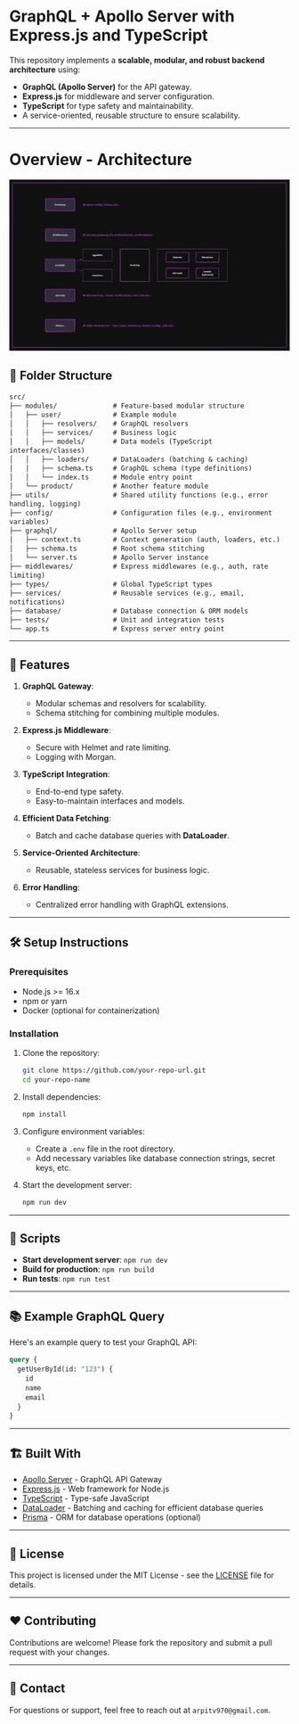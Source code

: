# GraphQL + Apollo Server with Express.js and TypeScript

This repository implements a **scalable, modular, and robust backend architecture** using:
- **GraphQL (Apollo Server)** for the API gateway.
- **Express.js** for middleware and server configuration.
- **TypeScript** for type safety and maintainability.
- A service-oriented, reusable structure to ensure scalability.

---

# Overview - Architecture
![High Level Architecture](./assets/images/graphql-architecture.png)

## 📁 Folder Structure

```
src/
├── modules/              # Feature-based modular structure
│   ├── user/             # Example module
│   │   ├── resolvers/    # GraphQL resolvers
│   │   ├── services/     # Business logic
│   │   ├── models/       # Data models (TypeScript interfaces/classes)
│   │   ├── loaders/      # DataLoaders (batching & caching)
│   │   ├── schema.ts     # GraphQL schema (type definitions)
│   │   └── index.ts      # Module entry point
│   └── product/          # Another feature module
├── utils/                # Shared utility functions (e.g., error handling, logging)
├── config/               # Configuration files (e.g., environment variables)
├── graphql/              # Apollo Server setup
│   ├── context.ts        # Context generation (auth, loaders, etc.)
│   ├── schema.ts         # Root schema stitching
│   └── server.ts         # Apollo Server instance
├── middlewares/          # Express middlewares (e.g., auth, rate limiting)
├── types/                # Global TypeScript types
├── services/             # Reusable services (e.g., email, notifications)
├── database/             # Database connection & ORM models
├── tests/                # Unit and integration tests
└── app.ts                # Express server entry point
```

---

## 🚀 Features

1. **GraphQL Gateway**:
   - Modular schemas and resolvers for scalability.
   - Schema stitching for combining multiple modules.

2. **Express.js Middleware**:
   - Secure with Helmet and rate limiting.
   - Logging with Morgan.

3. **TypeScript Integration**:
   - End-to-end type safety.
   - Easy-to-maintain interfaces and models.

4. **Efficient Data Fetching**:
   - Batch and cache database queries with **DataLoader**.

5. **Service-Oriented Architecture**:
   - Reusable, stateless services for business logic.

6. **Error Handling**:
   - Centralized error handling with GraphQL extensions.

---

## 🛠️ Setup Instructions

### Prerequisites
- Node.js >= 16.x
- npm or yarn
- Docker (optional for containerization)

### Installation
1. Clone the repository:
   ```bash
   git clone https://github.com/your-repo-url.git
   cd your-repo-name
   ```

2. Install dependencies:
   ```bash
   npm install
   ```

3. Configure environment variables:
   - Create a `.env` file in the root directory.
   - Add necessary variables like database connection strings, secret keys, etc.

4. Start the development server:
   ```bash
   npm run dev
   ```

---

## 🧩 Scripts

- **Start development server**: `npm run dev`
- **Build for production**: `npm run build`
- **Run tests**: `npm run test`

---

## 📚 Example GraphQL Query

Here's an example query to test your GraphQL API:

```graphql
query {
  getUserById(id: "123") {
    id
    name
    email
  }
}
```

---

## 🏗️ Built With

- [Apollo Server](https://www.apollographql.com/docs/apollo-server/) - GraphQL API Gateway
- [Express.js](https://expressjs.com/) - Web framework for Node.js
- [TypeScript](https://www.typescriptlang.org/) - Type-safe JavaScript
- [DataLoader](https://github.com/graphql/dataloader) - Batching and caching for efficient database queries
- [Prisma](https://www.prisma.io/) - ORM for database operations (optional)

---

## 📄 License

This project is licensed under the MIT License - see the [LICENSE](LICENSE) file for details.

---

## ❤️ Contributing

Contributions are welcome! Please fork the repository and submit a pull request with your changes.

---

## 📧 Contact

For questions or support, feel free to reach out at `arpitv970@gmail.com`.
